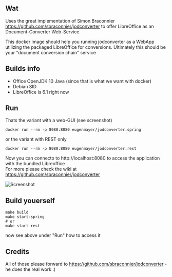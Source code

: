 ## Wat

Uses the great implementation of Simon Braconnier https://github.com/sbraconnier/jodconverter to offer LibreOffice as an Document-Converter Web-Service.   

This docker image should help you running jodconverter as a WebApp utilizing the packaged LibreOffice for conversions. 
Ultimately this should be your "document conversion chain" service

## Builds info

- Office OpenJDK 10 Java (since that is what we want with docker)
- Debian SID
- LibreOffice is 6.1 right now


## Run

Thats the variant with a web-GUI (see screenshot)

    docker run --rm -p 8080:8080 eugenmayer/jodconverter:spring
    
or the variant with REST only

    docker run --rm -p 8080:8080 eugenmayer/jodconverter:rest    

Now you can connecto to http://localhost:8080 to access the application with the bundled Libreoffice    
For more please check the wiki at  https://github.com/sbraconnier/jodconverter

![Screenshot](https://github.com/EugenMayer/docker-image-jodconverter/blob/master/webapp.png)    
## Build youerself

    make build
    make start-spring 
    # or
    make start-rest
    
now see above under "Run" how to access it

## Credits

All of those please forward to https://github.com/sbraconnier/jodconverter - he does the real work :) 

    
